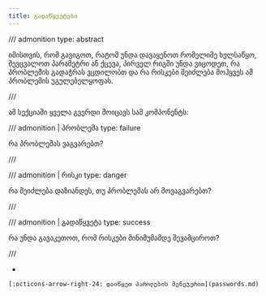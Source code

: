 ```yaml
---
title: გადაწყვეტები
---
```


/// admonition
    type: abstract

იმისთვის, რომ გავიგოთ, რატომ უნდა დავაყენოთ რომელიმე ხელსაწყო, შევცვალოთ პარამეტრი ან ქცევა, 
პირველ რიგში უნდა ვიცოდეთ, რა პრობლემის გადაჭრას ვცდილობთ და რა რისკები შეიძლება მოჰყვეს 
ამ პრობლემის უგულებელყოფას.

///

ამ სექციაში ყველა გვერდი მოიცავს სამ კომპონენტს:

/// admonition | პრობლემა
    type: failure

რა პრობლემას ვაგვარებთ?

///


/// admonition | რისკი
    type: danger

რა შეიძლება დაზიანდეს, თუ პრობლემას არ მოვაგვარებთ?

///

/// admonition | გადაწყვეტა
    type: success

რა უნდა გავაკეთოთ, რომ რისკები მინიმუმამდე შევამციროთ?

///


<div class="grid cards" markdown>

-   


    [:octicons-arrow-right-24: დაიწყეთ პაროლების მენეჯერით](passwords.md)


</div>